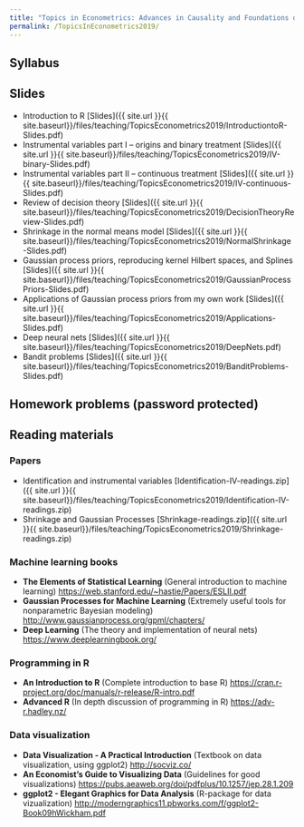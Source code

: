 ```yaml
---
title: "Topics in Econometrics: Advances in Causality and Foundations of Machine Learning"
permalink: /TopicsInEconometrics2019/
---
```



## Syllabus

## Slides
* Introduction to R
[Slides]({{ site.url }}{{ site.baseurl}}/files/teaching/TopicsEconometrics2019/IntroductiontoR-Slides.pdf)
* Instrumental variables part I – origins and binary treatment
[Slides]({{ site.url }}{{ site.baseurl}}/files/teaching/TopicsEconometrics2019/IV-binary-Slides.pdf)
* Instrumental variables part II – continuous treatment
[Slides]({{ site.url }}{{ site.baseurl}}/files/teaching/TopicsEconometrics2019/IV-continuous-Slides.pdf)
* Review of decision theory
[Slides]({{ site.url }}{{ site.baseurl}}/files/teaching/TopicsEconometrics2019/DecisionTheoryReview-Slides.pdf)
* Shrinkage in the normal means model
[Slides]({{ site.url }}{{ site.baseurl}}/files/teaching/TopicsEconometrics2019/NormalShrinkage-Slides.pdf)
* Gaussian process priors, reproducing kernel Hilbert spaces, and Splines
[Slides]({{ site.url }}{{ site.baseurl}}/files/teaching/TopicsEconometrics2019/GaussianProcessPriors-Slides.pdf)
* Applications of Gaussian process priors from my own work
[Slides]({{ site.url }}{{ site.baseurl}}/files/teaching/TopicsEconometrics2019/Applications-Slides.pdf)
* Deep neural nets
[Slides]({{ site.url }}{{ site.baseurl}}/files/teaching/TopicsEconometrics2019/DeepNets.pdf)
* Bandit problems
[Slides]({{ site.url }}{{ site.baseurl}}/files/teaching/TopicsEconometrics2019/BanditProblems-Slides.pdf)


## Homework problems (password protected)


## Reading materials

### Papers

* Identification and instrumental variables [Identification-IV-readings.zip]({{ site.url }}{{ site.baseurl}}/files/teaching/TopicsEconometrics2019/Identification-IV-readings.zip)
* Shrinkage and Gaussian Processes [Shrinkage-readings.zip]({{ site.url }}{{ site.baseurl}}/files/teaching/TopicsEconometrics2019/Shrinkage-readings.zip)



### Machine learning books
* **The Elements of Statistical Learning**
(General introduction to machine learning)
<https://web.stanford.edu/~hastie/Papers/ESLII.pdf>
* **Gaussian Processes for Machine Learning**
(Extremely useful tools for nonparametric Bayesian modeling)
<http://www.gaussianprocess.org/gpml/chapters/>
* **Deep Learning**
(The theory and implementation of neural nets)
<https://www.deeplearningbook.org/>

### Programming in R
* **An Introduction to R**
(Complete introduction to base R)
<https://cran.r-project.org/doc/manuals/r-release/R-intro.pdf>
* **Advanced R**
(In depth discussion of programming in R)
<https://adv-r.hadley.nz/>


### Data visualization

* **Data Visualization - A Practical Introduction**
(Textbook on data visualization, using ggplot2)
<http://socviz.co/>
* **An Economist’s Guide to Visualizing Data**
(Guidelines for good visualizations)
<https://pubs.aeaweb.org/doi/pdfplus/10.1257/jep.28.1.209>
* **ggplot2 - Elegant Graphics for Data Analysis**
(R-package for data vizualization)
<http://moderngraphics11.pbworks.com/f/ggplot2-Book09hWickham.pdf>








